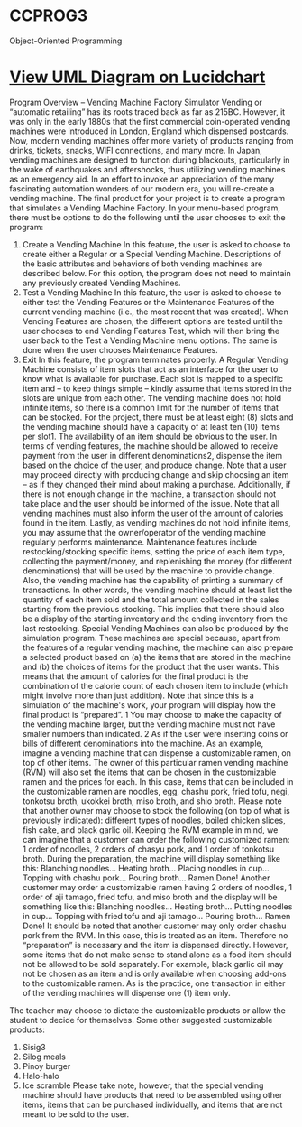 # CCPROG3
Object-Oriented Programming

# [View UML Diagram on Lucidchart](https://lucid.app/lucidchart/fbc7cfde-8654-4c36-98f2-d7ff61862d01/edit?viewport_loc=-451%2C-181%2C3119%2C1494%2CHWEp-vi-RSFO&invitationId=inv_f2a9a539-0733-4d69-9f91-b3cb97769b0d)

Program Overview – Vending Machine Factory Simulator
Vending or “automatic retailing” has its roots traced back as far as 215BC. However, it was only in the
early 1880s that the first commercial coin-operated vending machines were introduced in London,
England which dispensed postcards. Now, modern vending machines offer more variety of products
ranging from drinks, tickets, snacks, WIFI connections, and many more. In Japan, vending machines are
designed to function during blackouts, particularly in the wake of earthquakes and aftershocks, thus
utilizing vending machines as an emergency aid.
In an effort to invoke an appreciation of the many fascinating automation wonders of our modern era, you
will re-create a vending machine. The final product for your project is to create a program that simulates a
Vending Machine Factory. In your menu-based program, there must be options to do the following until
the user chooses to exit the program:
1. Create a Vending Machine
In this feature, the user is asked to choose to create either a Regular or a Special Vending Machine.
Descriptions of the basic attributes and behaviors of both vending machines are described below.
For this option, the program does not need to maintain any previously created Vending Machines.
2. Test a Vending Machine
In this feature, the user is asked to choose to either test the Vending Features or the Maintenance
Features of the current vending machine (i.e., the most recent that was created). When Vending
Features are chosen, the different options are tested until the user chooses to end Vending
Features Test, which will then bring the user back to the Test a Vending Machine menu options.
The same is done when the user chooses Maintenance Features.
3. Exit
In this feature, the program terminates properly.
A Regular Vending Machine consists of item slots that act as an interface for the user to know what is
available for purchase. Each slot is mapped to a specific item and – to keep things simple – kindly assume
that items stored in the slots are unique from each other. The vending machine does not hold infinite
items, so there is a common limit for the number of items that can be stocked. For the project, there must
be at least eight (8) slots and the vending machine should have a capacity of at least ten (10) items per
slot1. The availability of an item should be obvious to the user. In terms of vending features, the machine
should be allowed to receive payment from the user in different denominations2, dispense the item based
on the choice of the user, and produce change. Note that a user may proceed directly with producing
change and skip choosing an item – as if they changed their mind about making a purchase. Additionally,
if there is not enough change in the machine, a transaction should not take place and the user should be
informed of the issue. Note that all vending machines must also inform the user of the amount of calories
found in the item. Lastly, as vending machines do not hold infinite items, you may assume that the
owner/operator of the vending machine regularly performs maintenance. Maintenance features include
restocking/stocking specific items, setting the price of each item type, collecting the payment/money, and
replenishing the money (for different denominations) that will be used by the machine to provide change.
Also, the vending machine has the capability of printing a summary of transactions. In other words, the
vending machine should at least list the quantity of each item sold and the total amount collected in the
sales starting from the previous stocking. This implies that there should also be a display of the starting
inventory and the ending inventory from the last restocking.
Special Vending Machines can also be produced by the simulation program. These machines are special
because, apart from the features of a regular vending machine, the machine can also prepare a selected
product based on (a) the items that are stored in the machine and (b) the choices of items for the product
that the user wants. This means that the amount of calories for the final product is the combination of the
calorie count of each chosen item to include (which might involve more than just addition). Note that since
this is a simulation of the machine's work, your program will display how the final product is “prepared”.
1 You may choose to make the capacity of the vending machine larger, but the vending machine must not have smaller numbers
than indicated.
2 As if the user were inserting coins or bills of different denominations into the machine.
As an example, imagine a vending machine that can dispense a customizable ramen, on top of other
items. The owner of this particular ramen vending machine (RVM) will also set the items that can be
chosen in the customizable ramen and the prices for each. In this case, items that can be included in the
customizable ramen are noodles, egg, chashu pork, fried tofu, negi, tonkotsu broth, ukokkei broth, miso
broth, and shio broth. Please note that another owner may choose to stock the following (on top of what is
previously indicated): different types of noodles, boiled chicken slices, fish cake, and black garlic oil.
Keeping the RVM example in mind, we can imagine that a customer can order the following customized
ramen: 1 order of noodles, 2 orders of chasyu pork, and 1 order of tonkotsu broth. During the preparation,
the machine will display something like this:
Blanching noodles…
Heating broth…
Placing noodles in cup…
Topping with chashu pork…
Pouring broth…
Ramen Done!
Another customer may order a customizable ramen having 2 orders of noodles, 1 order of aji tamago, fried
tofu, and miso broth and the display will be something like this:
Blanching noodles…
Heating broth…
Putting noodles in cup…
Topping with fried tofu and aji tamago…
Pouring broth…
Ramen Done!
It should be noted that another customer may only order chashu pork from the RVM. In this case, this is
treated as an item. Therefore no “preparation” is necessary and the item is dispensed directly. However,
some items that do not make sense to stand alone as a food item should not be allowed to be sold
separately. For example, black garlic oil may not be chosen as an item and is only available when choosing
add-ons to the customizable ramen.
As is the practice, one transaction in either of the vending machines will dispense one (1) item only.

The teacher may choose to dictate the customizable products or allow the student to decide for
themselves. Some other suggested customizable products:
1. Sisig3
2. Silog meals
3. Pinoy burger
4. Halo-halo
5. Ice scramble
Please take note, however, that the special vending machine should have products that need to be
assembled using other items, items that can be purchased individually, and items that are not meant to
be sold to the user.

